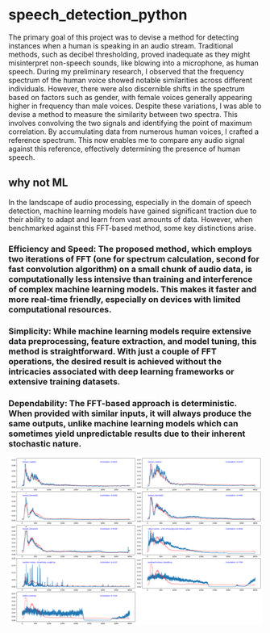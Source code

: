 # speech_detection_python

The primary goal of this project was to devise a method for detecting instances when a human is speaking in an audio stream. Traditional methods, such as decibel thresholding, proved inadequate as they might misinterpret non-speech sounds, like blowing into a microphone, as human speech.
During my preliminary research, I observed that the frequency spectrum of the human voice showed notable similarities across different individuals. However, there were also discernible shifts in the spectrum based on factors such as gender, with female voices generally appearing higher in frequency than male voices.
Despite these variations, I was able to devise a method to measure the similarity between two spectra. This involves convolving the two signals and identifying the point of maximum correlation.
By accumulating data from numerous human voices, I crafted a reference spectrum. This now enables me to compare any audio signal against this reference, effectively determining the presence of human speech.

## why not ML
In the landscape of audio processing, especially in the domain of speech detection, machine learning models have gained significant traction due to their ability to adapt and learn from vast amounts of data. 
However, when benchmarked against this FFT-based method, some key distinctions arise.

### Efficiency and Speed: The proposed method, which employs two iterations of FFT (one for spectrum calculation, second for fast convolution algorithm) on a small chunk of audio data, is computationally less intensive than training and interference of complex machine learning models. This makes it faster and more real-time friendly, especially on devices with limited computational resources.
### Simplicity: While machine learning models require extensive data preprocessing, feature extraction, and model tuning, this method is straightforward. With just a couple of FFT operations, the desired result is achieved without the intricacies associated with deep learning frameworks or extensive training datasets.
### Dependability: The FFT-based approach is deterministic. When provided with similar inputs, it will always produce the same outputs, unlike machine learning models which can sometimes yield unpredictable results due to their inherent stochastic nature.
![Correlation plots](https://github.com/JRazek/speech_detection_python/blob/master/human_vs_non_human_spectrums.png?raw=true)
